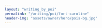 ```yaml
---
layout: "writing_by_poi"
permalink: "/writing/poi/fort-caroline"
header-img: "assets/owner/hero/pois-bg.jpg"
---
```

